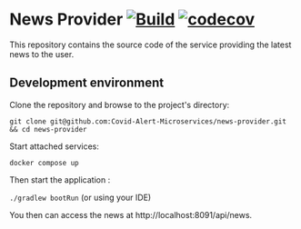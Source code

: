 # News Provider [![Build](https://github.com/Covid-Alert-Microservices/news-provider/actions/workflows/build.yaml/badge.svg)](https://github.com/Covid-Alert-Microservices/news-provider/actions/workflows/build.yaml) [![codecov](https://codecov.io/gh/Covid-Alert-Microservices/news-provider/branch/master/graph/badge.svg?token=R3KWA2KVNT)](https://codecov.io/gh/Covid-Alert-Microservices/news-provider)

This repository contains the source code of the service providing the latest news to the user.

## Development environment

Clone the repository and browse to the project's directory:

`git clone git@github.com:Covid-Alert-Microservices/news-provider.git && cd news-provider`

Start attached services:

`docker compose up`

Then start the application :

`./gradlew bootRun` (or using your IDE)

You then can access the news at http://localhost:8091/api/news.